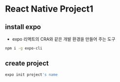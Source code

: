 # React Native Project1

## install expo
- expo 리액트의 CRA와 같은 개발 환경을 만들어 주는 도구
```bash
npm i -g expo-cli
```
## create project
```bash
expo init project's name
```